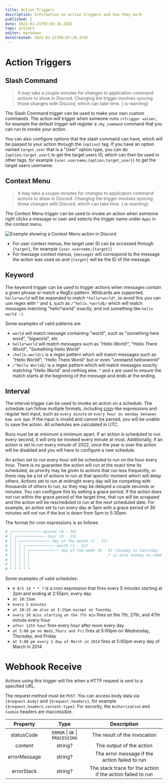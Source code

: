 ```yaml
---
title: Action Triggers
description: Information on action triggers and how they work
published: 1
date: 2022-01-21T07:01:16.230Z
tags: actions
editor: markdown
dateCreated: 2022-01-21T06:07:28.374Z
---
```


# Action Triggers

## Slash Command

> It may take a couple minutes for changes to application command actions to show in Discord. Changing the trigger involves syncing those changes with Discord, which can take time. {.is-warning}

The Slash Command trigger can be used to make your own custom commands. The action will trigger when someone runs `/<trigger value>`, for example the default trigger will register a `/my_command` command that you can run to invoke your action.

You can also configure options that the slash command can have, which will be passed to your action through the `{option}` tag. If you have an option named `target_user` that is a "User" option type, you can do `{option;target_user}` to get the target users ID, which can then be used in other tags, for example `{user.username;{option;target_user}}` to get the target users username.

## Context Menu

> It may take a couple minutes for changes to application command actions to show in Discord. Changing the trigger involves syncing those changes with Discord, which can take time. {.is-warning}

The Context Menu trigger can be used to invoke an action when someone right clicks a message or user and selects the trigger name under `Apps` in the context menu.

 <img src="https://i.imgur.com/2atG7Qb.png" alt="Example showing a Context Menu action in Discord" loading="lazy" />

- For user context menus, the target user ID can be accessed through `{target}`, for example `{user.username;{target}}`
- For message context menus, `{message}` will correspond to the message the action was used on and `{target}` will be the ID of the message.

## Keyword

The keyword trigger can be used to trigger actions when messages contain a given phrase or match a RegEx pattern. Wildcards are supported. `hello*world` will be expanded to match `*hello*world*`, to avoid this you can use regex with `^` and `$`, such as `/^hello.*world$/` which will match messages matching "hello\*world" exactly, and not something like `hello world :)`.

Some examples of valid patterns are

- `world` will match message containing "world", such as "something here word", "bigworld", etc
- `hello*world` will match messages such as "Hello World!", "Hello There World", "Something Hello World"
- `/hello.world/i` is a regex pattern which will match messages such as "Hello World!", "Hello There World" but or even "unrelaetd helloxworld"
- `/^Hello World$/` is a regex pattern which will match messages exactly matching "Hello World" and nothing else. `^` and `$` are used to ensure the match starts at the beginning of the message and ends at the ending.

## Interval

The interval trigger can be used to invoke an action on a schedule. The schedule can follow multiple formats, including [cron](https://en.wikipedia.org/wiki/Cron)-like expressions and regular text input, such as `every minute` or `every hour on monday between 6am and 6pm`. If the input is invalid and cannot be parsed, you will be unable to save the action. All schedules are calculated in UTC.

Runs must be at minimum a minimum apart. If an action is scheduled to run every second, it will only be invoked every minute at most. Additionally, if an action is set to run every minute of 2022, once the year is over the action will be disabled and you will have to configure a new schedule.

An action set to run every hour will be scheduled to run on the hour every hour. There is no guarantee the action will run at the exact time its scheduled, as priority may be given to actions that run less frequently, or there may be a lot of actions to run at that specific moment which will delay others. Actions set to run at midnight every day will be competing with thousands of others to run, so they may be delayed a couple seconds or minutes. You can configure this by setting a grace period. If the action does not run within the grace period of the target time, that run will be scrapped and the action will be rescheduled to run at the next scheduled date. For example, an action set to run every day at 5pm with a grace period of 30 minutes will not run if the bot is down from 5pm to 5:30pm.

The format for cron expressions is as follows

```bash
# ┌───────────── minute (0 - 59)
# │ ┌───────────── hour (0 - 23)
# │ │ ┌───────────── day of the month (1 - 31)
# │ │ │ ┌───────────── month (1 - 12)
# │ │ │ │ ┌───────────── day of the week (0 - 6) (Sunday to Saturday;
# │ │ │ │ │                                   7 is also Sunday on some systems)
# │ │ │ │ │
# │ │ │ │ │
# * * * * *
```

Some examples of valid schedules:

- `0 0/5 14 * * ?` is a cron expression that fires every 5 minutes starting at 2pm and ending at 2:55pm, every day.
- `at 10:15am`
- `every 5 minutes`
- `at 10:15 am also at 5:15pm except on Tuesday`
- `every 20 mins starting on the 7th min` fires on the 7th, 27th, and 47th minute every hour
- `after 12th hour` fires every hour after noon every day
- `at 5:00 pm on Weds,Thurs and Fri` fires at 5:00pm on Wednesday, Thursday, and Friday
- `at 5:00 pm every 1 day of March in 2014` fires at 5:00pm every day of March in 2014

# Webhook Receive

Actions using this trigger will fire when a HTTP request is sent to a specified URL.

The request method must be `POST`. You can access body data via `{$request.body}` and `{$request.headers}`, for example `{$request.headers.content-type}`. For security, the `Authorization` and `Cookie` headers are inaccessible.

|   Property   |            Type             |                        Description                         |
| :----------: | :-------------------------: | :--------------------------------------------------------: |
|  statusCode  | `ERROR` \| `OK` \| `PROCESSING` |                The result of the invocation                |
|   content    |           string?           |                  The output of the action                  |
| errorMessage |           string?           |       The error message if the action failed to run        |
|  errorStack  |           string?           | The stack trace for the action if the action failed to run |
